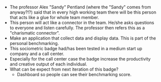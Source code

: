 * The professor Alex "Sandy" Pentland (where the "Sandy" comes from anyway?!?) said that in every high working team there will be this person that acts like a glue for whole team member.
* This person will act like a connector in the team. He/she asks questions to everyone and listen carefully. The professor then refers this as a "charismatic connector".
* Make an application that collect data and display data. This is part of the personal benchmarking.
* This sociometric badge had/has been tested in a medium start up company and a call center.
* Especially for the call center case the badge increase the productivity and creative output of each individual.
* What can be expect from next iteration of this badge?
    * Dashboard so people can see their benchmarking score.